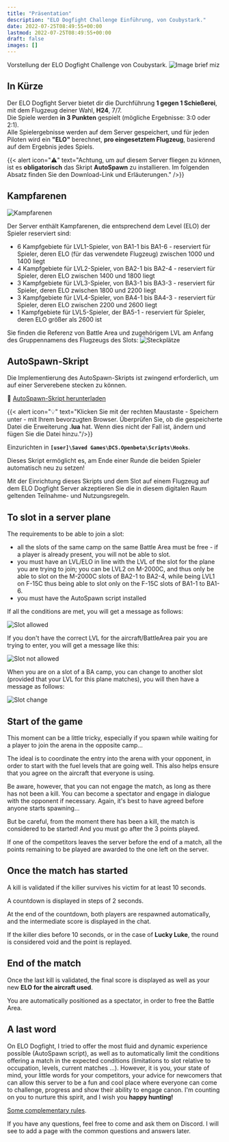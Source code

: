 ```yaml
---
title: "Präsentation"
description: "ELO Dogfight Challenge Einführung, von Coubystark."
date: 2022-07-25T08:49:55+00:00
lastmod: 2022-07-25T08:49:55+00:00
draft: false
images: []
---
```


Vorstellung der ELO Dogfight Challenge von Coubystark.
![Image brief miz](elodf-pic01miz.png)

## In Kürze

Der ELO Dogfight Server bietet dir die Durchführung **1 gegen 1 Schießerei**, mit dem Flugzeug deiner Wahl, **H24**, 7/7.</br>
Die Spiele werden **in 3 Punkten** gespielt (mögliche Ergebnisse: 3:0 oder 2:1).</br>
Alle Spielergebnisse werden auf dem Server gespeichert, und für jeden Piloten wird ein **"ELO"** berechnet, **pro eingesetztem Flugzeug**, basierend auf dem Ergebnis jedes Spiels.

{{< alert icon="⚠️" text="Achtung, um auf diesem Server fliegen zu können, ist es **<strong>obligatorisch</strong>** das Skript <strong>**AutoSpawn**</strong> zu installieren. Im folgenden Absatz finden Sie den Download-Link und Erläuterungen." />}}


## Kampfarenen

![Kampfarenen](elodf_battle_areas.jpg)

Der Server enthält Kampfarenen, die entsprechend dem Level (ELO) der Spieler reserviert sind:
- 6 Kampfgebiete für LVL1-Spieler, von BA1-1 bis BA1-6 - reserviert für Spieler, deren ELO (für das verwendete Flugzeug) zwischen 1000 und 1400 liegt
- 4 Kampfgebiete für LVL2-Spieler, von BA2-1 bis BA2-4 - reserviert für Spieler, deren ELO zwischen 1400 und 1800 liegt
- 3 Kampfgebiete für LVL3-Spieler, von BA3-1 bis BA3-3 - reserviert für Spieler, deren ELO zwischen 1800 und 2200 liegt
- 3 Kampfgebiete für LVL4-Spieler, von BA4-1 bis BA4-3 - reserviert für Spieler, deren ELO zwischen 2200 und 2600 liegt
- 1 Kampfgebiete für LVL5-Spieler, der BA5-1 - reserviert für Spieler, deren ELO größer als 2600 ist

Sie finden die Referenz von Battle Area und zugehörigem LVL am Anfang des Gruppennamens des Flugzeugs des Slots:
![Steckplätze](elodf_slots.jpg)


## AutoSpawn-Skript

Die Implementierung des AutoSpawn-Skripts ist zwingend erforderlich, um auf einer Serverebene stecken zu können.

💾 [AutoSpawn-Skript herunterladen](ELO-DF_auto-spawn_GameGUI.lua)

{{< alert icon="💡" text="Klicken Sie mit der rechten Maustaste - Speichern unter - mit Ihrem bevorzugten Browser. Überprüfen Sie, ob die gespeicherte Datei die Erweiterung <strong>.lua</strong> hat. Wenn dies nicht der Fall ist, ändern und fügen Sie die Datei hinzu."/>}}

Einzurichten in **```[user]\Saved Games\DCS.Openbeta\Scripts\Hooks```**.

Dieses Skript ermöglicht es, am Ende einer Runde die beiden Spieler automatisch neu zu setzen!

Mit der Einrichtung dieses Skripts und dem Slot auf einem Flugzeug auf dem ELO Dogfight Server akzeptieren Sie die in diesem digitalen Raum geltenden Teilnahme- und Nutzungsregeln.


## To slot in a server plane

The requirements to be able to join a slot:
- all the slots of the same camp on the same Battle Area must be free - if a player is already present, you will not be able to slot.
- you must have an LVL/ELO in line with the LVL of the slot for the plane you are trying to join; you can be LVL2 on M-2000C, and thus only be able to slot on the M-2000C slots of BA2-1 to BA2-4, while being LVL1 on F-15C thus being able to slot only on the F-15C slots of BA1-1 to BA1-6.
- you must have the AutoSpawn script installed

If all the conditions are met, you will get a message as follows:

![Slot allowed](elodf_slot_allowed.png)

If you don't have the correct LVL for the aircraft/BattleArea pair you are trying to enter, you will get a message like this:

![Slot not allowed](elodf_slot_not_allowed.jpg)

When you are on a slot of a BA camp, you can change to another slot (provided that your LVL for this plane matches), you will then have a message as follows:

![Slot change](elodf_slot_change.jpg)


## Start of the game

This moment can be a little tricky, especially if you spawn while waiting for a player to join the arena in the opposite camp...

The ideal is to coordinate the entry into the arena with your opponent, in order to start with the fuel levels that are going well. This also helps ensure that you agree on the aircraft that everyone is using.

Be aware, however, that you can not engage the match, as long as there has not been a kill. You can become a spectator and engage in dialogue with the opponent if necessary. Again, it's best to have agreed before anyone starts spawning...

But be careful, from the moment there has been a kill, the match is considered to be started! And you must go after the 3 points played.

If one of the competitors leaves the server before the end of a match, all the points remaining to be played are awarded to the one left on the server.


## Once the match has started

A kill is validated if the killer survives his victim for at least 10 seconds.

A countdown is displayed in steps of 2 seconds.

At the end of the countdown, both players are respawned automatically, and the intermediate score is displayed in the chat.

If the killer dies before 10 seconds, or in the case of **Lucky Luke**, the round is considered void and the point is replayed.


## End of the match

Once the last kill is validated, the final score is displayed as well as your new **ELO for the aircraft used**.

You are automatically positioned as a spectator, in order to free the Battle Area.


## A last word

On ELO Dogfight, I tried to offer the most fluid and dynamic experience possible (AutoSpawn script), as well as to automatically limit the conditions offering a match in the expected conditions (limitations to slot relative to occupation, levels, current matches ...). However, it is you, your state of mind, your little words for your competitors, your advice for newcomers that can allow this server to be a fun and cool place where everyone can come to challenge, progress and show their ability to engage canon. I'm counting on you to nurture this spirit, and I wish you **happy hunting!**

[Some complementary rules](/regles/).

If you have any questions, feel free to come and ask them on Discord. I will see to add a page with the common questions and answers later.
